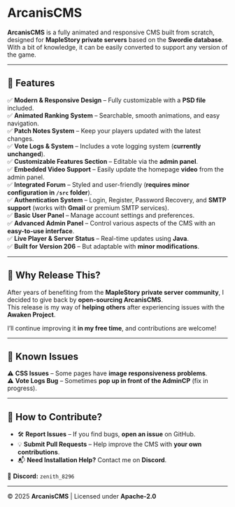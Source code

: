 # ArcanisCMS

**ArcanisCMS** is a fully animated and responsive CMS built from scratch, designed for **MapleStory private servers** based on the **Swordie database**. With a bit of knowledge, it can be easily converted to support any version of the game.

---

## 🌟 Features

✅ **Modern & Responsive Design** – Fully customizable with a **PSD file** included.  
✅ **Animated Ranking System** – Searchable, smooth animations, and easy navigation.  
✅ **Patch Notes System** – Keep your players updated with the latest changes.  
✅ **Vote Logs & System** – Includes a vote logging system (**currently unchanged**).  
✅ **Customizable Features Section** – Editable via the **admin panel**.  
✅ **Embedded Video Support** – Easily update the homepage **video** from the admin panel.  
✅ **Integrated Forum** – Styled and user-friendly (**requires minor configuration in `/src` folder**).  
✅ **Authentication System** – Login, Register, Password Recovery, and **SMTP support** (works with **Gmail** or premium SMTP services).  
✅ **Basic User Panel** – Manage account settings and preferences.  
✅ **Advanced Admin Panel** – Control various aspects of the CMS with an **easy-to-use interface**.  
✅ **Live Player & Server Status** – Real-time updates using **Java**.  
✅ **Built for Version 206** – But adaptable with **minor modifications**.

---

## 🎁 Why Release This?

After years of benefiting from the **MapleStory private server community**, I decided to give back by **open-sourcing ArcanisCMS**.  
This release is my way of **helping others** after experiencing issues with the **Awaken Project**.

I’ll continue improving it **in my free time**, and contributions are welcome!

---

## 🚀 Known Issues

⚠️ **CSS Issues** – Some pages have **image responsiveness problems**.  
⚠️ **Vote Logs Bug** – Sometimes **pop up in front of the AdminCP** (fix in progress).  

---

## 🔧 How to Contribute?

- 🛠 **Report Issues** – If you find bugs, **open an issue** on GitHub.  
- 💡 **Submit Pull Requests** – Help improve the CMS with **your own contributions**.  
- 📬 **Need Installation Help?** Contact me on **Discord**.

📌 **Discord:** `zenith_8296`

---

© 2025 **ArcanisCMS** | Licensed under **Apache-2.0**
